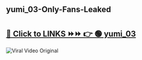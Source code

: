 
 ## yumi_03-Only-Fans-Leaked

# <h2><a href="https://clipsfans.com/yumi_03&ref=git">🔗 Click to LINKS ⏩⏩ 👉 🟢 yumi_03 </a></h2>

<a href="https://clipsfans.com/yumi_03&ref=git" rel="nofollow" data-target="animated-image.originalLink"><img src="https://i.ibb.co.com/xMMVF88/686577567.gif" alt="Viral Video Original" style="max-width: 100%; display: inline-block;" data-target="animated-image.originalImage"></a>
